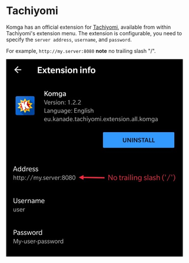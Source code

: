 # Tachiyomi

Komga has an official extension for [Tachiyomi](https://github.com/inorichi/tachiyomi), available from within Tachiyomi's extension menu.
The extension is configurable, you need to specify the `server address`, `username`, and `password`.

For example, `http://my.server:8080` **note** no trailing slash "/".

![tachiyomi extension configuration screenshot](/assets/media/tachiyomi-extension-configuration.jpg)

